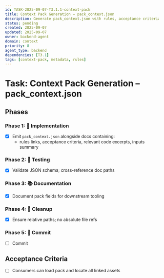 ```yaml
---
id: TASK-2025-09-07-T3.1.1-context-pack
title: Context Pack Generation – pack_context.json
description: Generate pack_context.json with rules, acceptance criteria, code excerpts
status: pending
created: 2025-09-07
updated: 2025-09-07
owner: backend-agent
domain: context
priority: 8
agent_type: backend
dependencies: [T3.1]
tags: [context-pack, metadata, rules]
---
```


# Task: Context Pack Generation – pack_context.json

## Phases
### Phase 1: 🚀 Implementation
- [x] Emit `pack_context.json` alongside docs containing:
  - rules links, acceptance criteria, relevant code excerpts, inputs summary

### Phase 2: 🧪 Testing
- [x] Validate JSON schema; cross-reference doc paths

### Phase 3: 📚 Documentation
- [x] Document pack fields for downstream tooling

### Phase 4: 🧹 Cleanup
- [x] Ensure relative paths; no absolute file refs

### Phase 5: 💾 Commit
- [ ] Commit

## Acceptance Criteria
- [ ] Consumers can load pack and locate all linked assets
